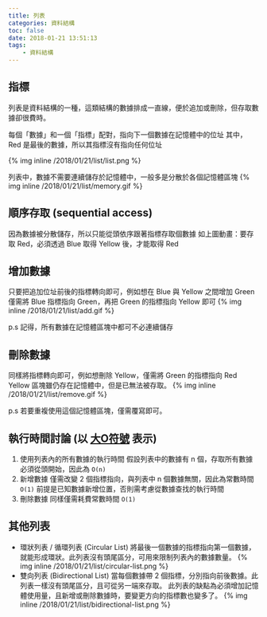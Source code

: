 ```yaml
---
title: 列表
categories: 資料結構
toc: false
date: 2018-01-21 13:51:13
tags:
    - 資料結構
---
```

## 指標
列表是資料結構的一種，這類結構的數據排成一直線，便於追加或刪除，但存取數據卻很費時。

每個「數據」和一個「指標」配對，指向下一個數據在記憶體中的位址
其中，Red 是最後的數據，所以其指標沒有指向任何位址

{% img inline /2018/01/21/list/list.png %}

<!--more-->
列表中，數據不需要連續儲存於記憶體中，一般多是分散於各個記憶體區塊
{% img inline /2018/01/21/list/memory.gif %}

## 順序存取 (sequential access)
因為數據被分散儲存，所以只能從頭依序跟著指標存取個數據
如上圖動畫：要存取 Red，必須透過 Blue 取得 Yellow 後，才能取得 Red

## 增加數據
只要把追加位址前後的指標轉向即可，例如想在 Blue 與 Yellow 之間增加 Green
僅需將 Blue 指標指向 Green，再把 Green 的指標指向 Yellow 即可
{% img inline /2018/01/21/list/add.gif %}

p.s 記得，所有數據在記憶體區塊中都可不必連續儲存

## 刪除數據
同樣將指標轉向即可，例如想刪除 Yellow，僅需將 Green 的指標指向 Red
Yellow 區塊雖仍存在記憶體中，但是已無法被存取。
{% img inline /2018/01/21/list/remove.gif %}

p.s 若要重複使用這個記憶體區塊，僅需覆寫即可。

## 執行時間討論 (以 [大O符號](https://zh.wikipedia.org/wiki/%E5%A4%A7O%E7%AC%A6%E5%8F%B7) 表示)
1. 使用列表內的所有數據的執行時間
    假設列表中的數據有 n 個，存取所有數據必須從頭開始，因此為 `O(n)`
2. 新增數據
    僅需改變 2 個指標指向，與列表中 n 個數據無關，因此為常數時間 `O(1)`
    前提是已知數據新增位置，否則需考慮從數據查找的執行時間
3. 刪除數據
    同樣僅需耗費常數時間 `O(1)`

## 其他列表
* 環狀列表 / 循環列表 (Circular List)
    將最後一個數據的指標指向第一個數據，就能形成環狀。此列表沒有頭尾區分，可用來限制列表內的數據數量。
    {% img inline /2018/01/21/list/circular-list.png %}
* 雙向列表 (Bidirectional List)
    當每個數據帶 2 個指標，分別指向前後數據。此列表一樣沒有頭尾區分，且可從另一端來存取。
    此列表的缺點為必須增加記憶體使用量，且新增或刪除數據時，要變更方向的指標數也變多了。
    {% img inline /2018/01/21/list/bidirectional-list.png %}
